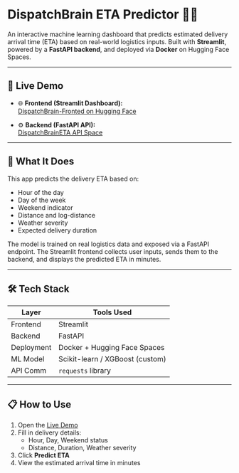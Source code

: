 # DispatchBrain ETA Predictor 🚚🧠

An interactive machine learning dashboard that predicts estimated delivery arrival time (ETA) based on real-world logistics inputs. Built with **Streamlit**, powered by a **FastAPI backend**, and deployed via **Docker** on Hugging Face Spaces.

---

## 🔗 Live Demo

- 🌐 **Frontend (Streamlit Dashboard):**  
  [DispatchBrain-Fronted on Hugging Face](https://huggingface.co/spaces/salmaml56/DispatchBrain-Fronted)

- ⚙️ **Backend (FastAPI API):**  
  [DispatchBrainETA API Space](https://huggingface.co/spaces/salmaml56/DispacthBrainETA)

---

## 🧠 What It Does

This app predicts the delivery ETA based on:

- Hour of the day  
- Day of the week  
- Weekend indicator  
- Distance and log-distance  
- Weather severity  
- Expected delivery duration

The model is trained on real logistics data and exposed via a FastAPI endpoint. The Streamlit frontend collects user inputs, sends them to the backend, and displays the predicted ETA in minutes.

---

## 🛠 Tech Stack

| Layer       | Tools Used                     |
|-------------|--------------------------------|
| Frontend    | Streamlit                      |
| Backend     | FastAPI                        |
| Deployment  | Docker + Hugging Face Spaces   |
| ML Model    | Scikit-learn / XGBoost (custom)|
| API Comm    | `requests` library             |

---

## 📋 How to Use

1. Open the [Live Demo](https://huggingface.co/spaces/salmaml56/DispatchBrain-Fronted)
2. Fill in delivery details:
   - Hour, Day, Weekend status  
   - Distance, Duration, Weather severity
3. Click **Predict ETA**
4. View the estimated arrival time in minutes




